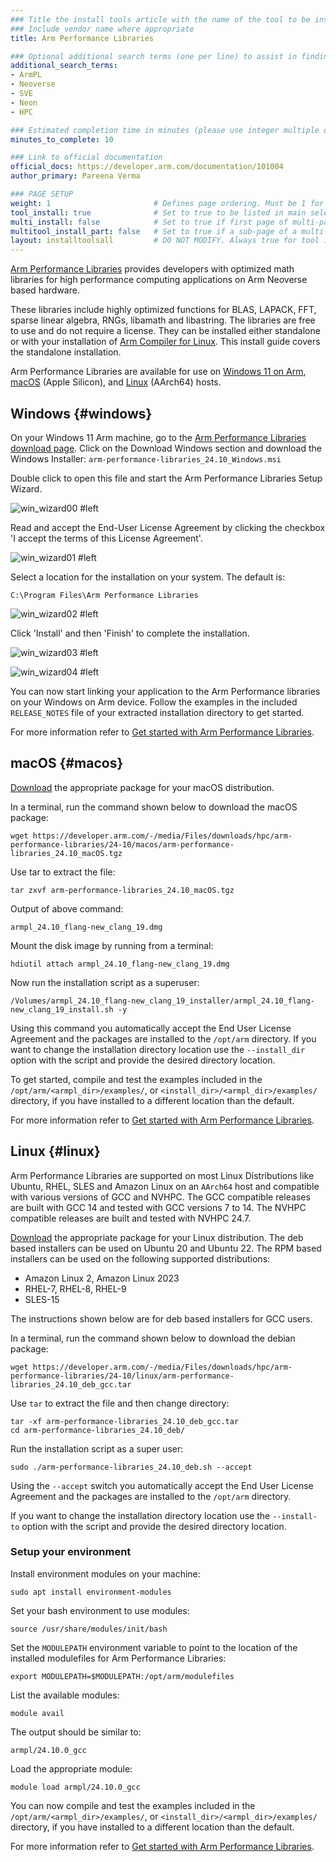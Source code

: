 ```yaml
---
### Title the install tools article with the name of the tool to be installed
### Include vendor name where appropriate
title: Arm Performance Libraries

### Optional additional search terms (one per line) to assist in finding the article
additional_search_terms:
- ArmPL
- Neoverse
- SVE
- Neon
- HPC

### Estimated completion time in minutes (please use integer multiple of 5)
minutes_to_complete: 10

### Link to official documentation
official_docs: https://developer.arm.com/documentation/101004
author_primary: Pareena Verma

### PAGE SETUP
weight: 1                       # Defines page ordering. Must be 1 for first (or only) page.
tool_install: true              # Set to true to be listed in main selection page, else false
multi_install: false            # Set to true if first page of multi-page article, else false
multitool_install_part: false   # Set to true if a sub-page of a multi-page article, else false
layout: installtoolsall         # DO NOT MODIFY. Always true for tool install articles
---
```


[Arm Performance Libraries](https://developer.arm.com/downloads/-/arm-performance-libraries#documentation) provides developers with optimized math libraries for high performance computing applications on Arm Neoverse based hardware.

These libraries include highly optimized functions for BLAS, LAPACK, FFT, sparse linear algebra, RNGs, libamath and libastring.
The libraries are free to use and do not require a license. They can be installed either standalone or with your installation of [Arm Compiler for Linux](/install-guides/acfl). This install guide covers the standalone installation.

Arm Performance Libraries are available for use on [Windows 11 on Arm](#windows), [macOS](#macos) (Apple Silicon), and [Linux](#linux) (AArch64) hosts.

## Windows {#windows}

On your Windows 11 Arm machine, go to the [Arm Performance Libraries download page](https://developer.arm.com/downloads/-/arm-performance-libraries).
Click on the Download Windows section and download the Windows Installer:
`arm-performance-libraries_24.10_Windows.msi`

Double click to open this file and start the Arm Performance Libraries Setup Wizard.

![win_wizard00 #left](/install-guides/_images/armpl_wizard00.png)

Read and accept the End-User License Agreement by clicking the checkbox 'I accept the terms of this License Agreement'.

![win_wizard01 #left](/install-guides/_images/armpl_wizard01.png)

Select a location for the installation on your system. The default is:

`C:\Program Files\Arm Performance Libraries`

![win_wizard02 #left](/install-guides/_images/armpl_wizard02.png)

Click 'Install' and then 'Finish' to complete the installation.

![win_wizard03 #left](/install-guides/_images/armpl_wizard03.png)

![win_wizard04 #left](/install-guides/_images/armpl_wizard04.png)

You can now start linking your application to the Arm Performance libraries on your Windows on Arm device. Follow the examples in the included `RELEASE_NOTES` file of your extracted installation directory to get started.

For more information refer to [Get started with Arm Performance Libraries](https://developer.arm.com/documentation/109361).


## macOS {#macos}

[Download](https://developer.arm.com/downloads/-/arm-performance-libraries) the appropriate package for your macOS distribution.

In a terminal, run the command shown below to download the macOS package:
```console
wget https://developer.arm.com/-/media/Files/downloads/hpc/arm-performance-libraries/24-10/macos/arm-performance-libraries_24.10_macOS.tgz
```

Use tar to extract the file:
```console
tar zxvf arm-performance-libraries_24.10_macOS.tgz
```

Output of above command:
```console
armpl_24.10_flang-new_clang_19.dmg
```

Mount the disk image by running from a terminal:
```console
hdiutil attach armpl_24.10_flang-new_clang_19.dmg
```

Now run the installation script as a superuser:

```console
/Volumes/armpl_24.10_flang-new_clang_19_installer/armpl_24.10_flang-new_clang_19_install.sh -y
```

Using this command you automatically accept the End User License Agreement and the packages are installed to the `/opt/arm` directory. If you want to change the installation directory location use the `--install_dir` option with the script and provide the desired directory location.

To get started, compile and test the examples included in the `/opt/arm/<armpl_dir>/examples/`, or `<install_dir>/<armpl_dir>/examples/` directory, if you have installed to a different location than the default.

For more information refer to [Get started with Arm Performance Libraries](https://developer.arm.com/documentation/109362).


## Linux {#linux}

Arm Performance Libraries are supported on most Linux Distributions like Ubuntu, RHEL, SLES and Amazon Linux on an `AArch64` host and compatible with various versions of GCC and NVHPC. The GCC compatible releases are built with GCC 14 and tested with GCC versions 7 to 14. The NVHPC compatible releases are built and tested with NVHPC 24.7.

[Download](https://developer.arm.com/downloads/-/arm-performance-libraries) the appropriate package for your Linux distribution. The deb based installers can be used on Ubuntu 20 and Ubuntu 22. The RPM based installers can be used on the following supported distributions:

- Amazon Linux 2, Amazon Linux 2023
- RHEL-7, RHEL-8, RHEL-9
- SLES-15

The instructions shown below are for deb based installers for GCC users.

In a terminal, run the command shown below to download the debian package:

```console
wget https://developer.arm.com/-/media/Files/downloads/hpc/arm-performance-libraries/24-10/linux/arm-performance-libraries_24.10_deb_gcc.tar
```

Use `tar` to extract the file and then change directory:

```console
tar -xf arm-performance-libraries_24.10_deb_gcc.tar
cd arm-performance-libraries_24.10_deb/
```

Run the installation script as a super user:

```console
sudo ./arm-performance-libraries_24.10_deb.sh --accept
```

Using the `--accept` switch you automatically accept the End User License Agreement and the packages are installed to the `/opt/arm` directory.

If you want to change the installation directory location use the `--install-to` option with the script and provide the desired directory location.

### Setup your environment

Install environment modules on your machine:

```console
sudo apt install environment-modules
```

Set your bash environment to use modules:

```console
source /usr/share/modules/init/bash
```

Set the `MODULEPATH` environment variable to point to the location of the installed modulefiles for Arm Performance Libraries:

```console
export MODULEPATH=$MODULEPATH:/opt/arm/modulefiles
```

List the available modules:

```console
module avail
```

The output should be similar to:

```output
armpl/24.10.0_gcc
```

Load the appropriate module:

```console
module load armpl/24.10.0_gcc
```

You can now compile and test the examples included in the `/opt/arm/<armpl_dir>/examples/`, or `<install_dir>/<armpl_dir>/examples/` directory, if you have installed to a different location than the default.

For more information refer to [Get started with Arm Performance Libraries](https://developer.arm.com/documentation/102620).

